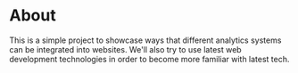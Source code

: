 # About

This is a simple project to showcase ways that different analytics systems can be integrated into websites. We'll also try to use latest web development technologies in order to become more familiar with latest tech.
